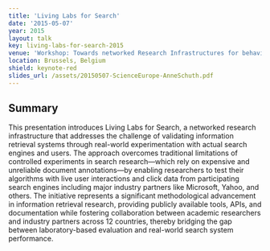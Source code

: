 ```yaml
---
title: 'Living Labs for Search'
date: '2015-05-07'
year: 2015
layout: talk
key: living-labs-for-search-2015
venue: 'Workshop: Towards networked Research Infrastructures for behavioral studies'
location: Brussels, Belgium
shield: keynote-red
slides_url: /assets/20150507-ScienceEurope-AnneSchuth.pdf
---
```


## Summary

This presentation introduces Living Labs for Search, a networked research infrastructure that addresses the challenge of validating information retrieval systems through real-world experimentation with actual search engines and users. The approach overcomes traditional limitations of controlled experiments in search research—which rely on expensive and unreliable document annotations—by enabling researchers to test their algorithms with live user interactions and click data from participating search engines including major industry partners like Microsoft, Yahoo, and others. The initiative represents a significant methodological advancement in information retrieval research, providing publicly available tools, APIs, and documentation while fostering collaboration between academic researchers and industry partners across 12 countries, thereby bridging the gap between laboratory-based evaluation and real-world search system performance.
